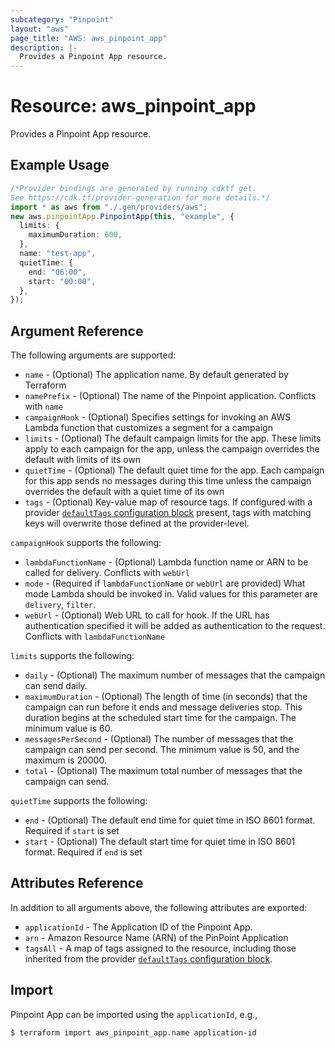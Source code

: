 ```yaml
---
subcategory: "Pinpoint"
layout: "aws"
page_title: "AWS: aws_pinpoint_app"
description: |-
  Provides a Pinpoint App resource.
---
```


# Resource: aws\_pinpoint\_app

Provides a Pinpoint App resource.

## Example Usage

```typescript
/*Provider bindings are generated by running cdktf get.
See https://cdk.tf/provider-generation for more details.*/
import * as aws from "./.gen/providers/aws";
new aws.pinpointApp.PinpointApp(this, "example", {
  limits: {
    maximumDuration: 600,
  },
  name: "test-app",
  quietTime: {
    end: "06:00",
    start: "00:00",
  },
});

```

## Argument Reference

The following arguments are supported:

* `name` - (Optional) The application name. By default generated by Terraform
* `namePrefix` - (Optional) The name of the Pinpoint application. Conflicts with `name`
* `campaignHook` - (Optional) Specifies settings for invoking an AWS Lambda function that customizes a segment for a campaign
* `limits` - (Optional) The default campaign limits for the app. These limits apply to each campaign for the app, unless the campaign overrides the default with limits of its own
* `quietTime` - (Optional) The default quiet time for the app. Each campaign for this app sends no messages during this time unless the campaign overrides the default with a quiet time of its own
* `tags` - (Optional) Key-value map of resource tags. If configured with a provider [`defaultTags` configuration block](https://registry.terraform.io/providers/hashicorp/aws/latest/docs#default_tags-configuration-block) present, tags with matching keys will overwrite those defined at the provider-level.

`campaignHook` supports the following:

* `lambdaFunctionName` - (Optional) Lambda function name or ARN to be called for delivery. Conflicts with `webUrl`
* `mode` - (Required if `lambdaFunctionName` or `webUrl` are provided) What mode Lambda should be invoked in. Valid values for this parameter are `delivery`, `filter`.
* `webUrl` - (Optional) Web URL to call for hook. If the URL has authentication specified it will be added as authentication to the request. Conflicts with `lambdaFunctionName`

`limits` supports the following:

* `daily` - (Optional) The maximum number of messages that the campaign can send daily.
* `maximumDuration` - (Optional) The length of time (in seconds) that the campaign can run before it ends and message deliveries stop. This duration begins at the scheduled start time for the campaign. The minimum value is 60.
* `messagesPerSecond` - (Optional) The number of messages that the campaign can send per second. The minimum value is 50, and the maximum is 20000.
* `total` - (Optional) The maximum total number of messages that the campaign can send.

`quietTime` supports the following:

* `end` - (Optional) The default end time for quiet time in ISO 8601 format. Required if `start` is set
* `start` - (Optional) The default start time for quiet time in ISO 8601 format. Required if `end` is set

## Attributes Reference

In addition to all arguments above, the following attributes are exported:

* `applicationId` - The Application ID of the Pinpoint App.
* `arn` - Amazon Resource Name (ARN) of the PinPoint Application
* `tagsAll` - A map of tags assigned to the resource, including those inherited from the provider [`defaultTags` configuration block](https://registry.terraform.io/providers/hashicorp/aws/latest/docs#default_tags-configuration-block).

## Import

Pinpoint App can be imported using the `applicationId`, e.g.,

```console
$ terraform import aws_pinpoint_app.name application-id
```
